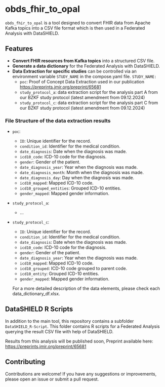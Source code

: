 # obds_fhir_to_opal

`obds_fhir_to_opal` is a tool designed to convert FHIR data from Apache Kafka topics into a CSV file format which is then used in a Federated Analysis with DataSHIELD.

## Features

- **Convert FHIR resources from Kafka topics** into a structured CSV file.
- **Generate a data dictionary** for the Federated Analysis with DataSHIELD.
- **Data Extraction for specific studies** can be controlled via an environment variable `STUDY_NAME` in the compose.yaml file.
`STUDY_NAME:`
  - `poc`: Proof of Concept Data Extraction used in our publication https://preprints.jmir.org/preprint/65681
  - `study_protocol_a`: data extraction script for the analysis part A from our BZKF study protocol (latest amendment from 09.12.2024)
  - `study_protocol_c`: data extraction script for the analysis part C from our BZKF study protocol (latest amendment from 09.12.2024)

### File Structure of the data extraction results
- `poc`:
  - `ID`: Unique identifier for the record.
  - `condition_id`: Identifier for the medical condition.
  - `date_diagnosis`: Date when the diagnosis was made.
  - `icd10_code`: ICD-10 code for the diagnosis.
  - `gender`: Gender of the patient.
  - `date_diagnosis_year`: Year when the diagnosis was made.
  - `date_diagnosis_month`: Month when the diagnosis was made.
  - `date_diagnosis_day`: Day when the diagnosis was made.
  - `icd10_mapped`: Mapped ICD-10 code.
  - `icd10_grouped_entities`: Grouped ICD-10 entities.
  - `gender_mapped`: Mapped gender information.
- `study_protocol_a`:
  - ...
- `study_protocol_c`:
  - `ID`: Unique identifier for the record.
  - `condition_id`: Identifier for the medical condition.
  - `date_diagnosis`: Date when the diagnosis was made.
  - `icd10_code`: ICD-10 code for the diagnosis.
  - `gender`: Gender of the patient.
  - `date_diagnosis_year`: Year when the diagnosis was made.
  - `icd10_mapped`: Mapped ICD-10 code.
  - `icd10_grouped`: ICD-10 code grouped to parent code.
  - `icd10_entity`: Grouped ICD-10 entities.
  - `gender_mapped`: Mapped gender information.

  For a more detailed description of the data elements, please check each data_dictionary_df.xlsx.

## DataSHIELD R Scripts

In addition to the main tool, this repository contains a subfolder `DataSHIELD_R-Script`. This folder contains R scripts for a Federated Analysis querying the result CSV file with help of DataSHIELD.

Results from this analysis will be published soon, Preprint available here: https://preprints.jmir.org/preprint/65681

## Contributing

Contributions are welcome! If you have any suggestions or improvements, please open an issue or submit a pull request.

